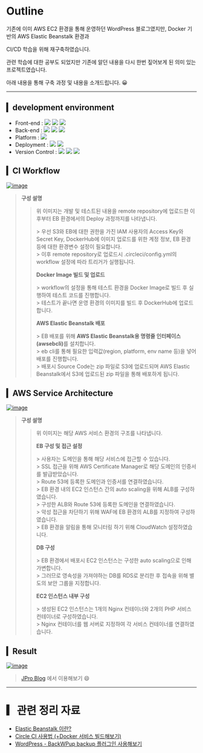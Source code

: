 # Outline
<p>기존에 이미 AWS EC2 환경을 통해 운영하던 WordPress 블로그였지만, Docker 기반의 AWS Elastic Beanstalk 환경과 </p>
<p>CI/CD 학습을 위해 재구축하였습니다. </p>
<p>관련 학습에 대한 공부도 되었지만 기존에 알던 내용을 다시 한번 짚어보게 된 의미 있는 프로젝트였습니다. </p>
<p>아래 내용을 통해 구축 과정 및 내용을 소개드립니다. 😀</p>

***
## ▎development environment
- Front-end :
<span><img src="https://img.shields.io/badge/CSS-1572b6?style=flat&logo=css3&logoColor=white"/></span>
<span><img src="https://img.shields.io/badge/JavaScript-dbab09?style=flat&logo=javascript&logoColor=white"/></span>
<span><img src="https://img.shields.io/badge/jQuery-0769ad?style=flat&logo=jquery&logoColor=white"/></span>
- Back-end : 
<span><img src="https://img.shields.io/badge/PHP-777BB4?style=flat&logo=PHP&logoColor=white"/></span>
<span><img src="https://img.shields.io/badge/MySQL-4479A1?style=flat&logo=MySQL&logoColor=white"/></span>
<span><img src="https://img.shields.io/badge/NGINX-009639?style=flat&logo=NGINX&logoColor=white"/></span> 
- Platform : 
<span><img src="https://img.shields.io/badge/WordPress-21759B?style=flat&logo=WordPress&logoColor=white"/></span> 
- Deployment : 
<span><img src="https://img.shields.io/badge/AWS-232f3e?style=flat&logo=amazon-aws&logoColor=white"/></span>
<span><img src="https://img.shields.io/badge/Docker-2496ED?style=flat&logo=Docker&logoColor=white"/></span>
- Version Control : <span><img src="https://img.shields.io/badge/Git-f05032?style=flat&logo=git&logoColor=white"/></span>
<span><img src="https://img.shields.io/badge/GitHub-181717?style=flat&logo=github&logoColor=white"/></span>
<span><img src="https://img.shields.io/badge/CircleCI-343434?style=flat&logo=CircleCI&logoColor=white"/></span><br>

## ▎CI Workflow
[![image](https://user-images.githubusercontent.com/38343913/158019700-79c72e60-ae4f-4fdc-aa6e-1f6601cdc5e1.png)](https://www.jpro.blog)
> <b>구성 설명</b>
>> <p>위 이미지는 개발 및 테스트된 내용을 remote repository에 업로드한 이후부터 EB 환경에서의 Deploy 과정까지를 나타냅니다.</p>
>>> 우선 S3와 EB에 대한 권한을 가진 IAM 사용자의 Access Key와 Secret Key, DockerHub에 이미지 업로드를 위한 계정 정보, EB 환경 등에 대한 환경변수 설정이 필요합니다.<br>
>>> 이후 remote repository로 업로드시 .circleci/config.yml의 workflow 설정에 따라 트리거가 실행됩니다.<br>
>> <p></p>
>> <p><b>Docker Image 빌드 및 업로드</b></p>
>>> workflow의 설정을 통해 테스트 환경을 Docker Image로 빌드 후 실행하여 테스트 코드를 진행합니다.<br>
>>> 테스트가 끝나면 운영 환경의 이미지를 빌드 후 DockerHub에 업로드합니다.<br>
>> <p></p>
>> <p><b>AWS Elastic Beanstalk 배포</b></p>
>>> EB 배포를 위해 <b>AWS Elastic Beanstalk용 명령줄 인터페이스(awsebcli)</b>를 설치합니다.<br>
>>> eb cli를 통해 필요한 입력값(region, platform, env name 등)을 넣어 배포를 진행합니다.<br>
>>> 배포시 Source Code는 zip 파일로 S3에 업로드되며 AWS Elastic Beanstalk에서 S3에 업로드된 zip 파일을 통해 배포하게 됩니다.<br>

## ▎AWS Service Architecture
[![image](https://user-images.githubusercontent.com/38343913/158030069-caa7ce37-59ab-4b41-9826-1efa5e81b1f8.png)](https://jpro.blog)
> <b>구성 설명</b>
>> <p>위 이미지는 해당 AWS 서비스 환경의 구조를 나타냅니다.</p>
>> <p><b>EB 구성 및 접근 설정</b></p>
>>> 사용자는 도메인을 통해 해당 서비스에 접근할 수 있습니다.<br>
>>> SSL 접근을 위해 AWS Certificate Manager로 해당 도메인의 인증서를 발급받았습니다.<br>
>>> Route 53에 등록한 도메인과 인증서를 연결하였습니다.<br>
>>> EB 환경 내의 EC2 인스턴스 간의 auto scaling을 위해 ALB를 구성하였습니다.<br>
>>> 구성한 ALB와 Route 53에 등록한 도메인을 연결하였습니다.<br>
>>> 악성 접근을 차단하기 위해 WAF에 EB 환경의 ALB를 지정하여 구성하였습니다.<br>
>>> EB 환경을 알림을 통해 모니터링 하기 위해 CloudWatch 설정하였습니다.<br>
>> <p></p>
>> <p><b>DB 구성</b></p>
>>> EB 환경에서 배포시 EC2 인스턴스는 구성한 auto scaling으로 인해 가변합니다.<br>
>>> 그러므로 영속성을 가져야하는 DB를 RDS로 분리한 후 접속을 위해 별도의 보안 그룹을 지정합니다.<br>
>> <p></p>
>> <p><b>EC2 인스턴스 내부 구성</b></p>
>>> 생성된 EC2 인스턴스는 1개의 Nginx 컨테이너와 2개의 PHP 서비스 컨테이너로 구성하였습니다.<br>
>>> Nginx 컨테이너를 웹 서버로 지정하여 각 서비스 컨테이너를 연결하였습니다.<br>

## ▎Result
[![image](https://user-images.githubusercontent.com/38343913/158014722-9d3d9eda-71f3-4652-a852-8f6cb1a9d8f5.png)](https://jpro.blog)
> <a href="https://www.jpro.blog/">JPro Blog</a> 에서 이용해보기 😄

***
# ▎관련 정리 자료
- <a href="https://www.jpro.blog/?p=2220">Elastic Beanstalk 이란?</a>
- <a href="https://www.jpro.blog/?p=2147">Circle CI 사용법 (+Docker 서비스 빌드해보기)</a>
- <a href="https://www.jpro.blog/?p=353">WordPress - BackWPup backup 플러그인 사용해보기</a>

